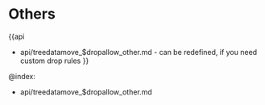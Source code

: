 Others
=======

{{api
- api/treedatamove_$dropallow_other.md - can be redefined, if you need custom drop rules
}}

@index:
- api/treedatamove_$dropallow_other.md


